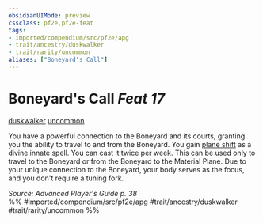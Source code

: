 ```yaml
---
obsidianUIMode: preview
cssclass: pf2e,pf2e-feat
tags:
- imported/compendium/src/pf2e/apg
- trait/ancestry/duskwalker
- trait/rarity/uncommon
aliases: ["Boneyard's Call"]
---
```

# Boneyard's Call  *Feat 17*  
[duskwalker](duskwalker-apg.md)  [uncommon](uncommon.md)  


You have a powerful connection to the Boneyard and its courts, granting you the ability to travel to and from the Boneyard. You gain [plane shift](../spells/plane-shift.md) as a divine innate spell. You can cast it twice per week. This can be used only to travel to the Boneyard or from the Boneyard to the Material Plane. Due to your unique connection to the Boneyard, your body serves as the focus, and you don't require a tuning fork.

*Source: Advanced Player's Guide p. 38*  
%% #imported/compendium/src/pf2e/apg #trait/ancestry/duskwalker #trait/rarity/uncommon %%
